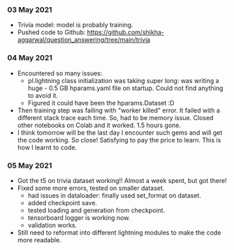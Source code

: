 ### 03 May 2021
- Trivia model: model is probably training.
- Pushed code to Github: https://github.com/shikha-aggarwal/question_answering/tree/main/trivia

### 04 May 2021
- Encountered so many issues:
  - pl.lightning class initialization was taking super long: was writing a huge - 0.5 GB hparams.yaml file on startup. Could not find anything to avoid it.
  - Figured it could have been the hparams.Dataset :D
- Then training step was failing with "worker killed" error. It failed with a different stack trace each time. So, had to be memory issue. Closed other notebooks on Colab and it worked. 1.5 hours gone.
- I think tomorrow will be the last day I encounter such gems and will get the code working. So close! Satisfying to pay the price to learn. This is how I learnt to code.

### 05 May 2021
- Got the t5 on trivia dataset working!! Almost a week spent, but got there!
- Fixed some more errors, tested on smaller dataset.
  - had issues in dataloader: finally used set_format on dataset.
  - added checkpoint save.
  - tested loading and generation from checkpoint.
  - tensorboard logger is working now.
  - validation works.
- Still need to reformat into different lightning modules to make the code more readable.
